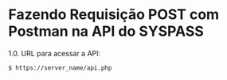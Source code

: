 # Fazendo Requisição POST com Postman na API do SYSPASS

1.0. URL para acessar a API:

    $ https://server_name/api.php
